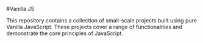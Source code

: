 #Vanilla JS

This repository contains a collection of small-scale projects built using pure Vanilla JavaScript. These projects cover a range of functionalities and demonstrate the core principles of JavaScript.
